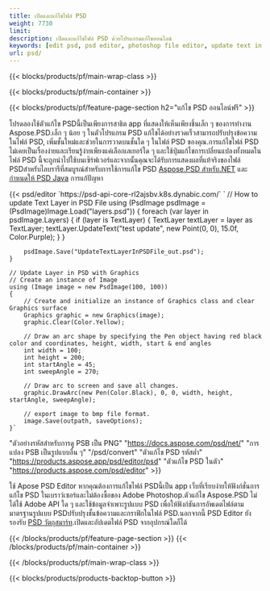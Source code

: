 ```yaml
---
title: เปิดและแก้ไขไฟล์ PSD
weight: 7730
limit: 
description: เปิดและแก้ไขไฟล์ PSD ด้วยโปรแกรมแก้ไขออนไลน์
keywords: [edit psd, psd editor, photoshop file editor, update text in psd, update psd, open psd, update text in psd]
url: psd/
---
```


{{< blocks/products/pf/main-wrap-class >}}

{{< blocks/products/pf/main-container >}}

{{< blocks/products/pf/feature-page-section h2="แก้ไข PSD ออนไลน์ฟรี" >}}
<p>โปรดลองใช้ตัวแก้ไข PSDนี้เป็นเพียงการสาธิต app ที่แสดงให้เห็นเพียงชิ้นเล็ก ๆ ของการทำงาน Aspose.PSD.เล็ก ๆ น้อย ๆ ในตัวโปรแกรม PSD แก้ไขได้อย่างรวดเร็วสามารถปรับปรุงข้อความในไฟล์ PSD, เพิ่มชั้นใหม่และช่วยในการวาดบนชั้นใด ๆ ในไฟล์ PSD ของคุณ.การแก้ไขไฟล์ PSD ไม่เคยเป็นเรื่องง่ายและเรียนรู้ง่ายเพียงแค่เลือกเลเยอร์ใด ๆ และใช้ปุ่มแก้ไขการเปลี่ยนแปลงทั้งหมดในไฟล์ PSD นี้จะถูกนำไปใช้บนเซิร์ฟเวอร์และจากนั้นคุณจะได้รับการแสดงผลที่แท้จริงของไฟล์ PSDสำหรับไลบรารีที่สมบูรณ์สำหรับการใช้การแก้ไข PSD <a href="/psd/{{< lang-code >}}net">Aspose.PSD สำหรับ.NET</a> และ <a href="/psd/{{< lang-code >}}java">กำหนดให้ PSD Java</a> การแก้ปัญหา </p>
{{< psd/editor `https://psd-api-core-rl2ajsbv.k8s.dynabic.com/` 
`	// How to update Text Layer in PSD File
	using (PsdImage psdImage = (PsdImage)Image.Load("layers.psd"))
  	{
		foreach (var layer in psdImage.Layers)
		{
			if (layer is TextLayer)
			{
				TextLayer textLayer = layer as TextLayer;
				textLayer.UpdateText("test update", new Point(0, 0), 15.0f, Color.Purple);
			}
		}

		psdImage.Save("UpdateTextLayerInPSDFile_out.psd");
	}
	
	// Update Layer in PSD with Graphics
	// Create an instance of Image
	using (Image image = new PsdImage(100, 100))
	{
		// Create and initialize an instance of Graphics class and clear Graphics surface
		Graphics graphic = new Graphics(image);
		graphic.Clear(Color.Yellow);

		// Draw an arc shape by specifying the Pen object having red black color and coordinates, height, width, start & end angles                 
		int width = 100;
		int height = 200;
		int startAngle = 45;
		int sweepAngle = 270;

		// Draw arc to screen and save all changes.
		graphic.DrawArc(new Pen(Color.Black), 0, 0, width, height, startAngle, sweepAngle);

		// export image to bmp file format.
		image.Save(outpath, saveOptions);
	}` 
"ตัวอย่างรหัสสำหรับการดู PSB เป็น PNG"  "https://docs.aspose.com/psd/net/" 
"การแปลง PSB เป็นรูปแบบอื่น ๆ"  "/psd/convert" 
"ตัวแก้ไข PSD รหัสต่ำ" "https://products.aspose.app/psd/editor/psd" 
"ตัวแก้ไข PSD ในตัว" "https://products.aspose.com/psd/editor" >}}
<p>ใช้ Apose PSD Editor หากคุณต้องการแก้ไขไฟล์ PSDนี้เป็น app เว็บที่เรียบง่ายให้ฟังก์ชั่นการแก้ไข PSD ในเบราว์เซอร์และไม่ต้องซื้อของ Adobe Photoshop.ตัวแก้ไข Aspose.PSD ไม่ได้ใช้ Adobe API ใด ๆ และใช้ข้อมูลจำเพาะรูปแบบ PSD เพื่อให้ฟังก์ชันการอัพเดตไฟล์ตามมาตรฐานรูปแบบ PSDปรับปรุงชั้นข้อความและกราฟิกในไฟล์ PSD.นอกจากนี้ PSD Editor ยังรองรับ <a href="https://reference.aspose.com/psd/net/aspose.psd.fileformats.psd.layers.smartobjects/smartobjectlayer/">PSD วัตถุสมาร์ท</a>.เปิดและอัปเดตไฟล์ PSD จากอุปกรณ์ใดก็ได้</p>

{{< /blocks/products/pf/feature-page-section >}}
{{< /blocks/products/pf/main-container >}}


{{< /blocks/products/pf/main-wrap-class >}}

{{< blocks/products/products-backtop-button >}}
